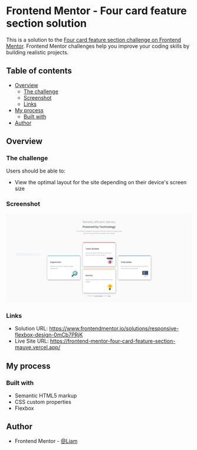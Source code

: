 # Frontend Mentor - Four card feature section solution

This is a solution to the [Four card feature section challenge on Frontend Mentor](https://www.frontendmentor.io/challenges/four-card-feature-section-weK1eFYK). Frontend Mentor challenges help you improve your coding skills by building realistic projects. 

## Table of contents

- [Overview](#overview)
  - [The challenge](#the-challenge)
  - [Screenshot](#screenshot)
  - [Links](#links)
- [My process](#my-process)
  - [Built with](#built-with)
- [Author](#author)

## Overview

### The challenge

Users should be able to:

- View the optimal layout for the site depending on their device's screen size

### Screenshot

![My result for the Four card feature section coding challenge](./result/desktop-view.JPG)

### Links

- Solution URL: https://www.frontendmentor.io/solutions/responsive-flexbox-design-0mCb7PRjK
- Live Site URL: https://frontend-mentor-four-card-feature-section-mauve.vercel.app/

## My process

### Built with

- Semantic HTML5 markup
- CSS custom properties
- Flexbox

## Author

- Frontend Mentor - [@Liam](https://www.frontendmentor.io/profile/liam-99)
